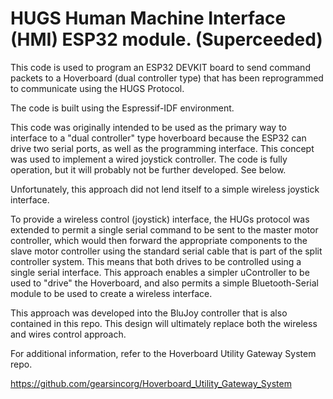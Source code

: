 # HUGS Human Machine Interface (HMI) ESP32 module.  (Superceeded)

This code is used to program an ESP32 DEVKIT board to send command packets to a Hoverboard (dual controller type) that has been reprogrammed to communicate using the HUGS Protocol.

The code is built using the Espressif-IDF environment.

This code was originally intended to be used as the primary way to interface to a "dual controller" type hoverboard because the ESP32 can drive two serial ports, as well as the programming interface.
This concept was used to implement a wired joystick controller. The code is fully operation, but it will probably not be further developed.  See below. 

Unfortunately, this approach did not lend itself to a simple wireless joystick interface.

To provide a wireless control (joystick) interface, the HUGs protocol was extended to permit a single serial command to be sent to the master motor controller, which would then forward the appropriate components to the slave motor controller using the standard serial cable that is part of the split controller system.
This means that both drives to be controlled using a single serial interface.  This approach enables a simpler uController to be used to "drive" the Hoverboard, and also permits a simple Bluetooth-Serial module to be used to create a wireless interface.

This approach was developed into the BluJoy controller that is also contained in this repo. This design will ultimately replace both the wireless and wires control approach.

For additional information, refer to the Hoverboard Utility Gateway System repo.

https://github.com/gearsincorg/Hoverboard_Utility_Gateway_System


